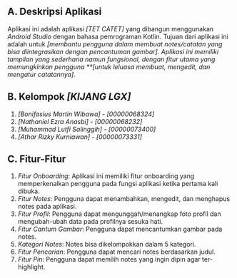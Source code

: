 ## A. Deskripsi Aplikasi

Aplikasi ini adalah aplikasi *[TET CATET]* yang dibangun menggunakan *Android Studio* dengan bahasa pemrograman Kotlin. Tujuan dari aplikasi ini adalah untuk *[membantu pengguna dalam membuat notes/catatan yang bisa diintegrasikan dengan pencantuman gambar]. Aplikasi ini memiliki tampilan yang sederhana namun fungsional, dengan fitur utama yang memungkinkan pengguna **[untuk leluasa membuat, mengedit, dan mengatur catatannya]*.

## B. Kelompok *[KIJANG LGX]*

1. *[Bonifasius Martin Wibawa]* - *[00000068324]*
2. *[Nathaniel Ezra Anasbi]* - *[00000068232]*
3. *[Muhammad Lutfi Salinggih]* - *[00000073400]*
4. *[Athar Rizky Kurniawan]* - *[00000073331]*

## C. Fitur-Fitur

1. *Fitur Onboarding*: Aplikasi ini memiliki fitur onboarding yang memperkenalkan pengguna pada fungsi aplikasi ketika pertama kali dibuka.
2. *Fitur Notes*: Pengguna dapat menambahkan, mengedit, dan menghapus notes pada aplikasi.
3. *Fitur Profil*: Pengguna dapat mengunggah/menangkap foto profil dan mengubah-ubah data pada profilnya sesuka hati.
4. *Fitur Cantum Gambar*: Pengguna dapat mencantumkan gambar pada notes.
5. *Kategori Notes*: Notes bisa dikelompokkan dalam 5 kategori.
6. *Fitur Pencarian*: Pengguna dapat mencari notes berdasarkan judul.
7. *Fitur Pin*: Pengguna dapat memilih notes yang ingin dipin agar ter-highlight.